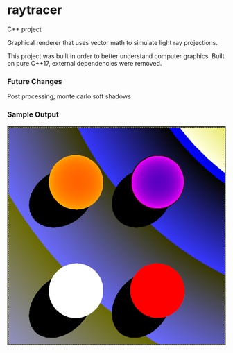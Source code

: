 # raytracer

C++ project

Graphical renderer that uses vector math to simulate light ray projections.

This project was built in order to better understand computer graphics. 
Built on pure C++17, external dependencies were removed.

### Future Changes
Post processing, monte carlo soft shadows


### Sample Output

![header image](/raytracer3/output.png)
